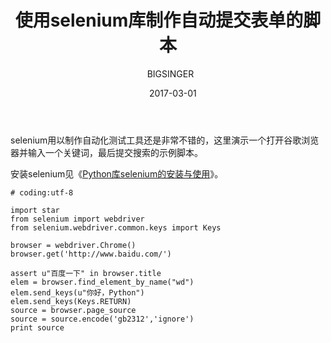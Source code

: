 ﻿---
layout:     post
title:      使用selenium库制作自动提交表单的脚本
date:     2017-03-01
author:   BIGSINGER
catalog: true
tags: 
    - Python
---

selenium用以制作自动化测试工具还是非常不错的，这里演示一个打开谷歌浏览器并输入一个关键词，最后提交搜索的示例脚本。

安装selenium见《[Python库selenium的安装与使用]()》。

```
# coding:utf-8

import star
from selenium import webdriver
from selenium.webdriver.common.keys import Keys

browser = webdriver.Chrome()
browser.get('http://www.baidu.com/')

assert u"百度一下" in browser.title
elem = browser.find_element_by_name("wd")
elem.send_keys(u"你好，Python")
elem.send_keys(Keys.RETURN)
source = browser.page_source
source = source.encode('gb2312','ignore')
print source
```